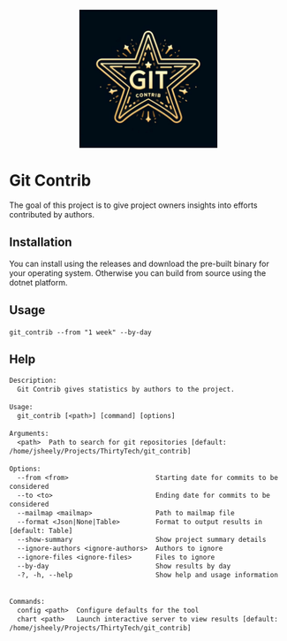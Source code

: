 <p align="center">
<img src="./Assets/git_contrib_logo.jpg" width="250" />
</center>

# Git Contrib

The goal of this project is to give project owners insights into efforts contributed by authors.

## Installation

You can install using the releases and download the pre-built binary for your operating system. Otherwise you can build from source 
using the dotnet platform.

## Usage

`git_contrib --from "1 week" --by-day`

## Help

```text
Description:
  Git Contrib gives statistics by authors to the project.

Usage:
  git_contrib [<path>] [command] [options]

Arguments:
  <path>  Path to search for git repositories [default: /home/jsheely/Projects/ThirtyTech/git_contrib]

Options:
  --from <from>                      Starting date for commits to be considered
  --to <to>                          Ending date for commits to be considered
  --mailmap <mailmap>                Path to mailmap file
  --format <Json|None|Table>         Format to output results in [default: Table]
  --show-summary                     Show project summary details
  --ignore-authors <ignore-authors>  Authors to ignore
  --ignore-files <ignore-files>      Files to ignore
  --by-day                           Show results by day
  -?, -h, --help                     Show help and usage information


Commands:
  config <path>  Configure defaults for the tool
  chart <path>   Launch interactive server to view results [default: /home/jsheely/Projects/ThirtyTech/git_contrib]


```
